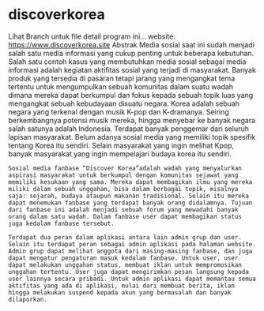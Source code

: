 # discoverkorea

Lihat Branch untuk file detail program ini...
website: https://www.discoverkorea.site
Abstrak
Media sosial saat ini sudah menjadi salah satu media informasi yang cukup penting untuk beberapa kebutuhan. Salah satu contoh kasus yang membutuhkan media sosial sebagai media informasi adalah kegiatan aktifitas sosial yang terjadi di masyarakat. Banyak produk yang tersedia di pasaran tetapi jarang yang mengangkat tema tertentu untuk mengumpulkan sebuah komunitas dalam suatu wadah dimana mereka dapat berkumpul dan fokus kepada sebuah topik luas yang mengangkat sebuah kebudayaan disuatu negara. Korea adalah sebuah negara yang terkenal dengan musik K-pop dan K-dramanya. Seiring berkembangnya potensi musik mereka, hingga menyebar ke banyak negara salah satunya adalah Indonesia. Terdapat banyak penggemar dari seluruh lapisan masyarakat. Belum adanya sosial media yang memiliki topik spesifik tentang Korea itu sendiri. Selain masyarakat yang ingin melihat Kpop, banyak masyarakat yang ingin mempelajari budaya korea itu sendiri. 

	Sosial media fanbase “Discover Korea”adalah wadah yang menyalurkan aspirasi masyarakat untuk berkumpul dengan komunitas sejawat yang memiliki kesukaan yang sama. Mereka dapat membagikan ilmu yang mereka miliki dalam sebuah unggahan, bisa dalam berbagai topik, misalnya saja: sejarah, budaya ataupun makanan tradisional. Selain itu mereka dapat menemukan fanbase yang terdapat banyak orang didalamnya. Tujuan dari fanbase ini adalah menjadi sebuah forum yang mewadahi banyak orang dalam satu wadah. Dalam fanbase user dapat membagikan status juga kedalam fanbase tersebut.

	Terdapat dua peran dalam aplikasi antara lain admin grup dan user. Selain itu terdapat peran sebagai admin aplikasi pada halaman website. Admin grup dapat melihat anggota dari masing-masing fanbase, dan juga dapat mengatur pengaturan masuk kedalam fanbase. Untuk user, user dapat melakukan unggahan status, membuat iklan untuk mempromosikan unggahan tertentu. User juga dapat mengirimkan pesan langsung kepada user lainnya secara pribadi. Untuk admin aplikasi dapat memantau semua aktifitas yang ada di aplikasi, mulai dari membuat berita, iklan hingga melakukan suspend kepada akun yang bermasalah dan banyak dilaporkan.


